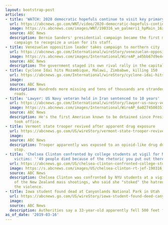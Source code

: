 ```yaml
---
layout: bootstrap-post
articles:
- title: 'WATCH: 2020 democratic hopefuls continue to visit key primary states'
  url: https://abcnews.go.com/WNT/video/2020-democratic-hopefuls-continue-visit-key-primary-states-61736783
  image: https://s.abcnews.com/images/WNT/190316_wn_palmeri1_hpMain_16x9_992.jpg
  source: ABC News
  description: Bernie Sanders' presidential campaign became the first major-party
    campaign to recognize a union for its staff.
- title: Venezuelan opposition leader takes campaign to northern city
  url: https://abcnews.go.com/International/wireStory/venezuelan-opposition-launches-round-protests-61731369
  image: https://s.abcnews.com/images/International/WireAP_a45bb67d9e4c4478bebd427a386dc310_16x9_992.jpg
  source: ABC News
  description: The government staged its own rival rally in the capital of Caracas.
- title: Cyclone Idai hits Mozambique, Malawi, Zimbabwe, killing 150
  url: https://abcnews.go.com/International/wireStory/cyclone-idai-hits-mozambique-malawi-zimbabwe-killing-140-61729881
  image: 
  source: ABC News
  description: Hundreds more missing and tens of thousands are stranded, cut off from
    roads.
- title: 'Lawyer: US Navy veteran held in Iran sentenced to 10 years'
  url: https://abcnews.go.com/International/wireStory/lawyer-us-navy-veteran-held-iran-sentenced-10-61732254
  image: https://s.abcnews.com/images/International/WireAP_6a02745003514e27a76476928faf1e32_16x9_608.jpg
  source: ABC News
  description: He's the first American known to be detained since President Trump
    took office.
- title: Vermont state trooper revived after apparent drug exposure
  url: https://abcnews.go.com/US/wireStory/vermont-state-trooper-revived-apparent-drug-exposure-61732030
  image: 
  source: ABC News
  description: Trooper apparently was exposed to an opioid-like drug during a traffic
    stop.
- title: 'Chelsea Clinton confronted by college students at vigil for New Zealand
    victims: ''49 people died because of the rhetoric you put out there.'''
  url: https://abcnews.go.com/US/chelsea-clinton-confronted-college-students-vigil-zealand-victims/story?id=61735924
  image: https://s.abcnews.com/images/US/chelsea-clinton-rt-jef-190316_hpMain_16x9_992.jpg
  source: ABC News
  description: Chelsea Clinton was confronted by NYU students at a vigil for victims
    of the New Zealand mass shootings, who said she "stoked" the hatred that led to
    the violence.
- title: Iowa student found dead at Canyonlands National Park in Utah
  url: https://abcnews.go.com/US/wireStory/iowa-student-found-deed-canyonlands-national-park-utah-61732529
  image: 
  source: ABC News
  description: Authorities say a 33-year-old apparently fell 500 feet from an overlook.
as_of_date: '2019-03-16'
---
```



